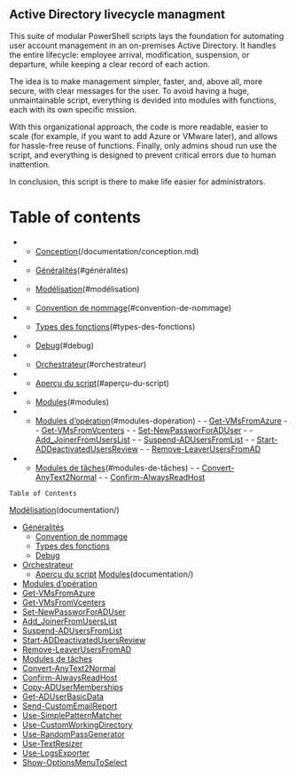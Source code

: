 ## Active Directory livecycle managment
This suite of modular PowerShell scripts lays the foundation for automating user account management in an on-premises Active Directory. 
It handles the entire lifecycle: employee arrival, modification, suspension, or departure, while keeping a clear record of each action.

The idea is to make management simpler, faster, and, above all, more secure, with clear messages for the user.
To avoid having a huge, unmaintainable script, everything is devided into modules with functions, each with its own specific mission.

With this organizational approach, the code is more readable, easier to scale (for example, if you want to add Azure or VMware later), and allows for hassle-free reuse of functions.
Finally, only admins shoud run use the script, and everything is designed to prevent critical errors due to human inattention. 

In conclusion, this script is there to make life easier for administrators.


# Table of contents
-   - [Conception](documentation/)(/documentation/conception.md)
  -   - [Généralités](documentation/)(#généralités)
  -   - [Modélisation](documentation/)(#modélisation)
  -   - [Convention de nommage](documentation/)(#convention-de-nommage)
  -   - [Types des fonctions](documentation/)(#types-des-fonctions)
-   - [Debug](documentation/)(#debug)
-   - [Orchestrateur](documentation/)(#orchestrateur)
-   - [Aperçu du script](documentation/)(#aperçu-du-script)
-   - [Modules](documentation/)(#modules)
  -   - [Modules d’opération](documentation/)(#modules-dopération)
    -   - [Get-VMsFromAzure](documentation/)
    -   - [Get-VMsFromVcenters](documentation/)
    -   - [Set-NewPassworForADUser](documentation/)
    -   - [Add_JoinerFromUsersList](documentation/)
    -   - [Suspend-ADUsersFromList](documentation/)
    -   - [Start-ADDeactivatedUsersReview](documentation/)
    -   - [Remove-LeaverUsersFromAD](documentation/)
  -   - [Modules de tâches](documentation/)(#modules-de-tâches)
    -   - [Convert-AnyText2Normal](documentation/)
    -   - [Confirm-AlwaysReadHost](documentation/)
    

    Table of Contents


[Modélisation](documentation/)(documentation/)
  - [Généralités](documentation/Generalites.md)
    - [Convention de nommage](documentation/)
    - [Types des fonctions](documentation/)
    - [Debug](documentation/)
  - [Orchestrateur](documentation/)
    - [Aperçu du script](/poject/Orchetrator.ps1)
[Modules](documentation/)(documentation/)
  - [Modules d’opération](documentation/)
  - [Get-VMsFromAzure](documentation/)
  - [Get-VMsFromVcenters](documentation/)
  - [Set-NewPassworForADUser](documentation/)
  - [Add_JoinerFromUsersList](documentation/)
  - [Suspend-ADUsersFromList](documentation/)
  - [Start-ADDeactivatedUsersReview](documentation/)
  - [Remove-LeaverUsersFromAD](documentation/)
  - [Modules de tâches](documentation/)
  - [Convert-AnyText2Normal](/poject/modules/tasks/TPI_TSK_ConvertAnyText2Normal.psm1)
  - [Confirm-AlwaysReadHost](/poject/modules/tasks/TPI_TSK_AlwaysReadHost.psm1)
  - [Copy-ADUserMemberships](/poject/modules/tasks/TPI_TSK_CopyADUserMemberships.psm1)
  - [Get-ADUserBasicData](/poject/modules/tasks/TPI_TSK_GetADUserBasicData.psm1)
  - [Send-CustomEmailReport](/poject/modules/tasks/TPI_TSK_SendCustomEmailReport.psm1)
  - [Use-SimplePatternMatcher](/poject/modules/tasks/TPI_TSK_ShortTools.psm1)
  - [Use-CustomWorkingDirectory](/poject/modules/tasks/TPI_TSK_ShortTools.psm1)
  - [Use-RandomPassGenerator](/poject/modules/tasks/TPI_TSK_ShortTools.psm1)
  - [Use-TextResizer](/poject/modules/tasks/TPI_TSK_ShortTools.psm1)
  - [Use-LogsExporter](/poject/modules/tasks/TPI_TSK_ShortTools.psm1)
  - [Show-OptionsMenuToSelect](/poject/modules/tasks/TPI_TSK_ShowOptionsMenuToSelect.psm1)




